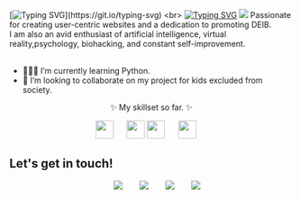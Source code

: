 [![Typing SVG](https://readme-typing-svg.demolab.com?font=Kalnia&size=30&pause=1000&color=DDD7D3E8&multiline=true&random=false&width=435&lines=Hello%2C+I+am+Christelle!)](https://git.io/typing-svg) <br>
[![Typing SVG](https://readme-typing-svg.demolab.com?font=Roboto+Mono&weight=700&size=12&pause=1000&color=DDC44CE8&multiline=true&random=false&width=435&lines=Frontend+Developer+%7C+Coder+%7C+Tech+Enthusiast+%7C+DEIB+Advocate)](https://git.io/typing-svg)
<img src="https://user-images.githubusercontent.com/73097560/115834477-dbab4500-a447-11eb-908a-139a6edaec5c.gif">
Passionate for creating user-centric websites and a dedication to promoting DEIB. <br>
I am also an avid enthusiast of artificial intelligence, virtual reality,psychology, biohacking, and constant self-improvement.<br>
<br>
- 👩🏾‍💻 I’m currently learning Python. 
- 💞️ I’m looking to collaborate on my project for kids excluded from society. 


<p align="center"> ✨ My skillset so far. ✨ </p>
<p align="center">
  <img width="32px" src="https://raw.githubusercontent.com/rahulbanerjee26/githubAboutMeGenerator/main/icons/html.svg">
  &nbsp;&nbsp;&nbsp;&nbsp;
  <img width="32px" src="https://raw.githubusercontent.com/rahulbanerjee26/githubAboutMeGenerator/main/icons/css.svg">
  <img width="32px" src="https://raw.githubusercontent.com/rahulbanerjee26/githubAboutMeGenerator/main/icons/reactjs.svg">
  &nbsp;&nbsp;&nbsp;&nbsp;
  <img width="32px" src="https://raw.githubusercontent.com/rahulbanerjee26/githubAboutMeGenerator/main/icons/javascript.svg">
  &nbsp;&nbsp;&nbsp;&nbsp;

</p>

<!---
xchristiesx/xchristiesx is a ✨ special ✨ repository because its `README.md` (this file) appears on your GitHub profile.
You can click the Preview link to take a look at your changes.
--->

## Let's get in touch!
<div align="center"  class="icons-social" style="margin-left: 10px;">
        <a style="margin-left: 10px;" target="_blank" href="mailto:adela.grnd@gmail.com">
			<img src="https://img.icons8.com/doodle/48/gmail.png"></a>&nbsp;&nbsp;&nbsp;&nbsp;
        <a style="margin-left: 10px;"  target="_blank" href="https://www.linkedin.com/in/adela-fialova/">
			<img src="https://img.icons8.com/doodle/40/000000/linkedin--v2.png"></a>&nbsp;&nbsp;&nbsp;&nbsp;
        <a style="margin-left: 10px;" target="_blank" href="https://github.com/afialova">
		  <img src="https://img.icons8.com/doodle/40/000000/github--v1.png"></a>&nbsp;&nbsp;&nbsp;&nbsp;
        <a style="margin-left: 10px;" target="_blank" href="https://instagram.com/_adelafialova">
			<img src="https://img.icons8.com/doodle/40/000000/instagram-new--v2.png"></a>
      </div>
